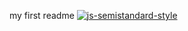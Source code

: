 my first readme
[![js-semistandard-style](https://raw.githubusercontent.com/standard/semistandard/master/badge.svg)](https://github.com/standard/semistandard)
